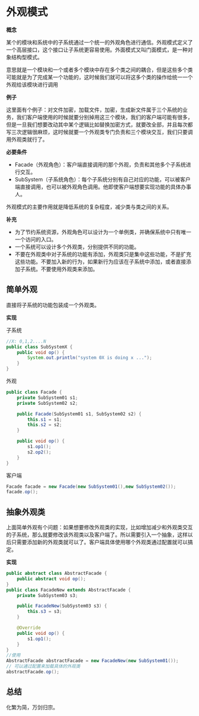 # 外观模式

**概念**

某个的模块和系统中的子系统通过一个统一的外观角色进行通信。外观模式定义了一个高层接口，这个接口让子系统更容易使用。外面模式又叫门面模式，是一种对象结构型模式。

意思就是一个模块和一个或者多个模块中存在多个类之间的耦合，但是这些多个类可能就是为了完成某一个功能的，这时候我们就可以将这多个类的操作给统一一个外观给该模块进行调用

**例子**

这里面有个例子：对文件加密，加载文件，加密，生成新文件属于三个系统的业务，我们客户端使用的时候就要分别掉用这三个模块，我们的客户端可能有很多，但是一旦我们想要改动其中某个逻辑比如替换加密方式，就要改全部，并且每次都写三次逻辑很麻烦，这时候就要一个外观类专门负责和三个模块交互，我们只要调用外观类就行了。

**必要条件**

- Facade（外观角色）：客户端直接调用的那个外观，负责和其他多个子系统进行交互。
- SubSystem（子系统角色）：每个子系统分别有自己对应的功能，可以被客户端直接调用，也可以被外观角色调用。他即使客户端想要实现功能的具体办事人。

外观模式的主要作用就是降低系统的复杂程度，减少类与类之间的关系。

**补充**

- 为了节约系统资源，外观角色可以设计为一个单例类，并确保系统中只有唯一一个访问的入口。
- 一个系统可以设计多个外观类，分别提供不同的功能。
- 不要在外观类中对子系统的功能有添加，外观类只是集中这些功能，不是扩充这些功能。不要加入新的行为，如果新行为应该在子系统中添加，或者直接添加子系统。不要使用外观类来添加。

## 简单外观

直接将子系统的功能包装成一个外观类。

**实现**

子系统

```java
//X: 0,1,2....N
public class SubSystemX {
    public void op() {
        System.out.println("system 0X is doing x ...");
    }
}
```

外观

```java
public class Facade {
    private SubSystem01 s1;
    private SubSystem02 s2;

    public Facade(SubSystem01 s1, SubSystem02 s2) {
        this.s1 = s1;
        this.s2 = s2;
    }

    public void op() {
        s1.op1();
        s2.op2();
    }
}
```

客户端

```java
Facade facade = new Facade(new SubSystem01(),new SubSystem02());
facade.op();
```

## 抽象外观类

上面简单外观有个问题：如果想要修改外观类的实现，比如增加减少和外观类交互的子系统，那么就要修改该外观类以及客户端了。所以需要引入一个抽象，这样以后只需要添加新的外观类就可以了。客户端具体使用哪个外观类通过配置就可以搞定。

**实现**

```java
public abstract class AbstractFacade {
    public abstract void op();
}
public class FacadeNew extends AbstractFacade {
    private SubSystem03 s3;

    public FacadeNew(SubSystem03 s3) {
        this.s3 = s3;
    }

    @Override
    public void op() {
        s1.op1();
    }
}
//使用
AbstractFacade abstractFacade = new FacadeNew(new SubSystem01());
// 可以通过配置来加载具体的外观类
abstractFacade.op();
```

## 总结

化繁为简，万剑归宗。